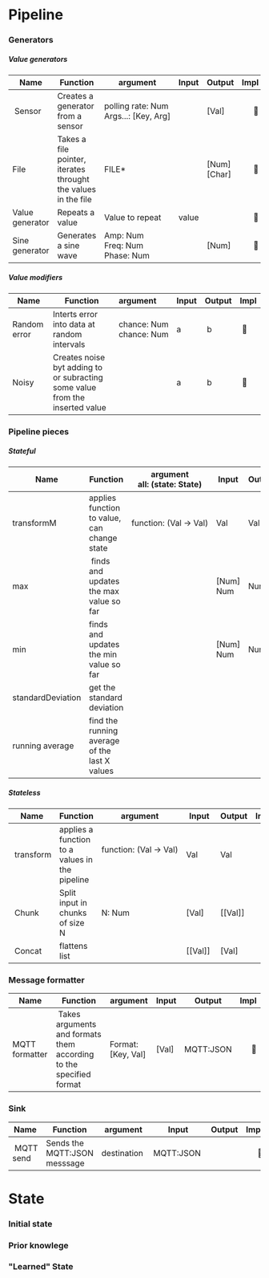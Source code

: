 # Pipeline
### Generators

##### Value generators
| Name 	| Function | argument | Input | Output | Impl |
| -----	| -------- | -------- | ----- | ------ | ---: |
| Sensor | Creates a generator from a sensor | <nobr>polling rate: Num</nobr><br><nobr>Args...: [Key, Arg] </nobr><br> | | [Val] | :black_square_button: |  
| File  | Takes a file pointer, iterates throught the values in the file | FILE* | | [Num] [Char] | :black_square_button: |
| Value generator | Repeats a value | Value to repeat | value |  | :black_square_button: |
| Sine generator | Generates a sine wave | <nobr>Amp: Num</nobr><br><nobr>Freq: Num</nobr><br><nobr>Phase: Num</nobr> | | [Num] | :black_square_button: |

##### Value modifiers
| Name 	| Function | argument | Input | Output | Impl |
| -----	| -------- | :-------- | ----- | ------ | ---- |
| Random error | Interts error into data at random intervals | <nobr>chance: Num</nobr><br><nobr>chance: Num</nobr><br>  | a | b | :black_square_button: |
| Noisy | Creates noise byt adding to or subracting some value from the inserted value |  | a | b | :black_square_button: |

### Pipeline pieces

##### Stateful

| Name 	| Function | argument<br><nobr>all: (state: State)</nobr><br> | Input | Output | Impl |
| -----	| -------- | -------- | ----- | ------ | ---: |
| transformM | applies function to value, can change state | <nobr>function: (Val -> Val)</nobr><br> | Val | Val |
| max | finds and updates the max value so far | | [Num] Num | Num | :black_square_button: |
| min | finds and updates the min value so far | | [Num] Num | Num | :black_square_button:|
| standardDeviation | get the standard deviation | 
| running average | find the running average of the last X values |  |

##### Stateless
| Name 	| Function | argument | Input | Output | Impl |
| -----	| -------- | -------- | ----- | ------ | ---: |
| transform | applies a function to a values in the pipeline | <nobr>function: (Val -> Val)</nobr><br> | Val | Val | :ballot_box_with_check: | 
| Chunk | Split input in chunks of size N | <nobr>N: Num</nobr> | [Val] | [[Val]] | :black_square_button: |
| Concat | flattens list | | [[Val]] | [Val] | :black_square_button: |

### Message formatter

| Name 	| Function | argument | Input | Output | Impl |
| -----	| -------- | -------- | ----- | ------ | ---: |
| MQTT formatter | Takes arguments and formats them according to the specified format | Format: [Key, Val] | [Val] | MQTT:JSON | :black_square_button: |

### Sink
| Name 	| Function | argument | Input | Output | Impl |
| -----	| -------- | -------- | ----- | ------ | ---: |
| MQTT send | Sends the MQTT:JSON messsage | destination | MQTT:JSON | | :black_square_button: |


# State
### Initial state
### Prior knowlege
### "Learned" State